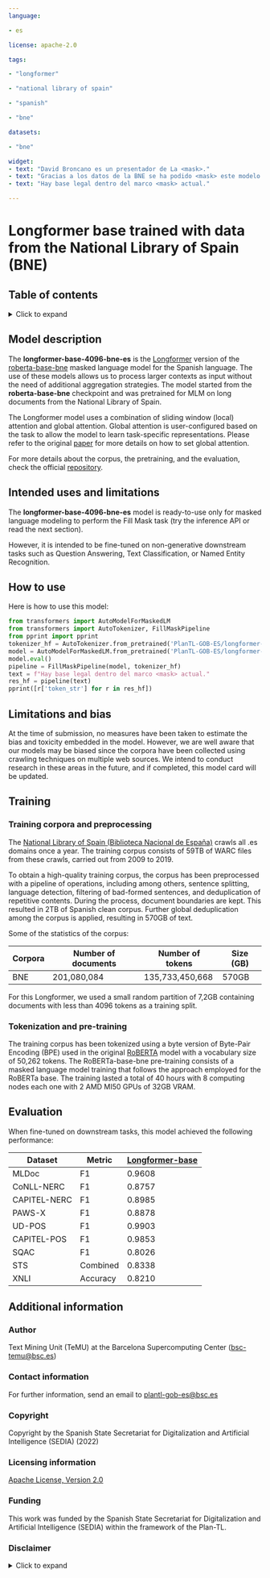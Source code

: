 ```yaml
---
language:

- es

license: apache-2.0

tags:

- "longformer"

- "national library of spain"

- "spanish"

- "bne"

datasets:

- "bne"  

widget:
- text: "David Broncano es un presentador de La <mask>."
- text: "Gracias a los datos de la BNE se ha podido <mask> este modelo del lenguaje."
- text: "Hay base legal dentro del marco <mask> actual."

---
```


# Longformer base trained with data from the National Library of Spain (BNE)

## Table of contents
<details>
<summary>Click to expand</summary>

- [Model description](#model-description)
- [Intended uses and limitations](#intended-use)
- [How to use](#how-to-use)
- [Limitations and bias](#limitations-and-bias)
- [Training](#training)
- [Evaluation](#evaluation)
- [Additional information](#additional-information)
  - [Author](#author)
  - [Contact information](#contact-information)
  - [Copyright](#copyright)
  - [Licensing information](#licensing-information)
  - [Funding](#funding)
  - [Disclaimer](#disclaimer)
</details>

## Model description
The **longformer-base-4096-bne-es** is the [Longformer](https://huggingface.co/allenai/longformer-base-4096) version of the [roberta-base-bne](https://https://huggingface.co/PlanTL-GOB-ES/roberta-base-bne) masked language model for the Spanish language. The use of these models allows us to process larger contexts as input without the need of additional aggregation strategies. The model started from the **roberta-base-bne** checkpoint and was pretrained for MLM on long documents from the National Library of Spain.

The Longformer model uses a combination of sliding window (local) attention and global attention. Global attention is user-configured based on the task to allow the model to learn task-specific representations. Please refer to the original [paper](https://arxiv.org/abs/2004.05150) for more details on how to set global attention.

For more details about the corpus, the pretraining, and the evaluation, check the official [repository](https://github.com/TeMU-BSC/longformer-es).

## Intended uses and limitations
The **longformer-base-4096-bne-es** model is ready-to-use only for masked language modeling to perform the Fill Mask task (try the inference API or read the next section).

However, it is intended to be fine-tuned on non-generative downstream tasks such as Question Answering, Text Classification, or Named Entity Recognition.

## How to use

Here is how to use this model:

```python
from transformers import AutoModelForMaskedLM
from transformers import AutoTokenizer, FillMaskPipeline
from pprint import pprint
tokenizer_hf = AutoTokenizer.from_pretrained('PlanTL-GOB-ES/longformer-base-4096-bne-es')
model = AutoModelForMaskedLM.from_pretrained('PlanTL-GOB-ES/longformer-base-4096-bne-es')
model.eval()
pipeline = FillMaskPipeline(model, tokenizer_hf)
text = f"Hay base legal dentro del marco <mask> actual."
res_hf = pipeline(text)
pprint([r['token_str'] for r in res_hf])
```

## Limitations and bias

At the time of submission, no measures have been taken to estimate the bias and toxicity embedded in the model. However, we are well aware that our models may be biased since the corpora have been collected using crawling techniques on multiple web sources. We intend to conduct research in these areas in the future, and if completed, this model card will be updated.

## Training 

### Training corpora and preprocessing 
The [National Library of Spain (Biblioteca Nacional de España)](http://www.bne.es/en/Inicio/index.html) crawls all .es domains once a year. The training corpus consists of 59TB of WARC files from these crawls, carried out from 2009 to 2019.

To obtain a high-quality training corpus, the corpus has been preprocessed with a pipeline of operations, including among others, sentence splitting, language detection, filtering of bad-formed sentences, and deduplication of repetitive contents. During the process, document boundaries are kept. This resulted in 2TB of Spanish clean corpus. Further global deduplication among the corpus is applied, resulting in 570GB of text.

Some of the statistics of the corpus:

| Corpora | Number of documents | Number of tokens | Size (GB) |
|---------|---------------------|------------------|-----------|
| BNE     |         201,080,084 |  135,733,450,668 |     570GB |

For this Longformer, we used a small random partition of 7,2GB containing documents with less than 4096 tokens as a training split.

### Tokenization and pre-training 
The training corpus has been tokenized using a byte version of Byte-Pair Encoding (BPE) used in the original [RoBERTA](https://arxiv.org/abs/1907.11692) model with a vocabulary size of 50,262 tokens. The RoBERTa-base-bne pre-training consists of a masked language model training that follows the approach employed for the RoBERTa base. The training lasted a total of 40 hours with 8 computing nodes each one with 2 AMD MI50 GPUs of 32GB VRAM.

## Evaluation

When fine-tuned on downstream tasks, this model achieved the following performance:

| Dataset      | Metric   | [**Longformer-base**](https://huggingface.co/PlanTL-GOB-ES/longformer-base-4096-bne-es)   |
|--------------|----------|------------|
| MLDoc        | F1       |     0.9608 |
| CoNLL-NERC   | F1       |     0.8757 |
| CAPITEL-NERC | F1       |     0.8985 |
| PAWS-X       | F1       |     0.8878 |
| UD-POS       | F1       |     0.9903 |
| CAPITEL-POS  | F1       |     0.9853 |
| SQAC         | F1       |     0.8026 |
| STS          | Combined |     0.8338 |
| XNLI         | Accuracy |     0.8210 |

## Additional information

### Author
Text Mining Unit (TeMU) at the Barcelona Supercomputing Center (bsc-temu@bsc.es)

### Contact information
For further information, send an email to <plantl-gob-es@bsc.es>

### Copyright
Copyright by the Spanish State Secretariat for Digitalization and Artificial Intelligence (SEDIA) (2022)

### Licensing information
[Apache License, Version 2.0](https://www.apache.org/licenses/LICENSE-2.0)

### Funding
This work was funded by the Spanish State Secretariat for Digitalization and Artificial Intelligence (SEDIA) within the framework of the Plan-TL.

### Disclaimer

<details>
<summary>Click to expand</summary>

The models published in this repository are intended for a generalist purpose and are available to third parties. These models may have bias and/or any other undesirable distortions.

When third parties, deploy or provide systems and/or services to other parties using any of these models (or using systems based on these models) or become users of the models, they should note that it is their responsibility to mitigate the risks arising from their use and, in any event, to comply with applicable regulations, including regulations regarding the use of Artificial Intelligence.

In no event shall the owner of the models (SEDIA – State Secretariat for Digitalization and Artificial Intelligence) nor the creator (BSC – Barcelona Supercomputing Center) be liable for any results arising from the use made by third parties of these models.


Los modelos publicados en este repositorio tienen una finalidad generalista y están a disposición de terceros. Estos modelos pueden tener sesgos y/u otro tipo de distorsiones indeseables.

Cuando terceros desplieguen o proporcionen sistemas y/o servicios a otras partes usando alguno de estos modelos (o utilizando sistemas basados en estos modelos) o se conviertan en usuarios de los modelos, deben tener en cuenta que es su responsabilidad mitigar los riesgos derivados de su uso y, en todo caso, cumplir con la normativa aplicable, incluyendo la normativa en materia de uso de inteligencia artificial.

En ningún caso el propietario de los modelos (SEDIA – Secretaría de Estado de Digitalización e Inteligencia Artificial) ni el creador (BSC – Barcelona Supercomputing Center) serán responsables de los resultados derivados del uso que hagan terceros de estos modelos.
</details>